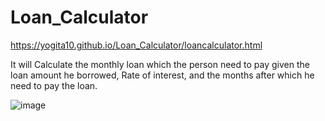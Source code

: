 # Loan_Calculator

https://yogita10.github.io/Loan_Calculator/loancalculator.html

It will Calculate the monthly loan which the person need to pay given the loan amount he borrowed, Rate of interest, and the months after which he need to pay the loan. 

![image](https://user-images.githubusercontent.com/54748438/115204390-0e86cd80-a116-11eb-8386-e34628bf97b9.png)
